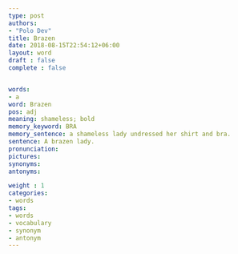 ```yaml
---
type: post
authors:
- "Polo Dev"
title: Brazen
date: 2018-08-15T22:54:12+06:00
layout: word
draft : false
complete : false


words:
- a
word: Brazen
pos: adj
meaning: shameless; bold
memory_keyword: BRA
memory_sentence: a shameless lady undressed her shirt and bra.
sentence: A brazen lady.
pronunciation:
pictures:
synonyms:
antonyms:

weight : 1
categories:
- words
tags:
- words
- vocabulary
- synonym
- antonym
---
```

